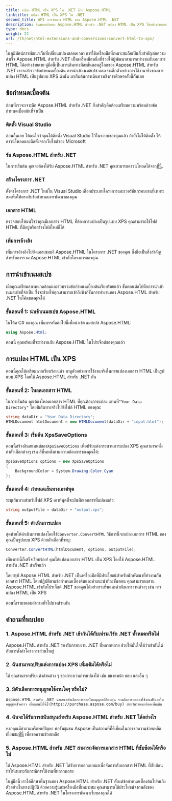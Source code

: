 ```yaml
---
title: แปลง HTML เป็น XPS ใน .NET ด้วย Aspose.HTML
linktitle: แปลง HTML เป็น XPS ใน .NET
second_title: API การจัดการ HTML ของ Aspose.HTML .NET
description: ค้นพบพลังของ Aspose.HTML สำหรับ .NET แปลง HTML เป็น XPS ได้อย่างง่ายดาย มีข้อกำหนดเบื้องต้น คำแนะนำทีละขั้นตอน และคำถามที่พบบ่อยรวมอยู่ด้วย
type: docs
weight: 22
url: /th/net/html-extensions-and-conversions/convert-html-to-xps/
---
```


ในภูมิทัศน์การพัฒนาเว็บที่เปลี่ยนแปลงตลอดเวลา การใช้เครื่องมือที่เหมาะสมถือเป็นสิ่งสำคัญต่อความสำเร็จ Aspose.HTML สำหรับ .NET เป็นเครื่องมือหนึ่งที่ช่วยให้ผู้พัฒนาสามารถทำงานกับเอกสาร HTML ได้อย่างง่ายดาย คู่มือนี้เป็นการเดินทางทีละขั้นตอนสู่โลกของ Aspose.HTML สำหรับ .NET เราจะสำรวจข้อกำหนดเบื้องต้น การนำเข้าเนมสเปซ และเจาะลึกตัวอย่างการใช้งานจริงของการแปลง HTML เป็นรูปแบบ XPS ดังนั้น มาเริ่มต้นการเดินทางเชิงการศึกษาครั้งนี้กันเลย

## ข้อกำหนดเบื้องต้น

ก่อนที่เราจะเจาะลึก Aspose.HTML สำหรับ .NET สิ่งสำคัญคือต้องเตรียมความพร้อมด้วยข้อกำหนดเบื้องต้นที่จำเป็น

### ติดตั้ง Visual Studio

ก่อนอื่นเลย ให้แน่ใจว่าคุณได้ติดตั้ง Visual Studio ไว้ในระบบของคุณแล้ว ถ้ายังไม่ได้ติดตั้ง ให้ดาวน์โหลดและติดตั้งจากเว็บไซต์ของ Microsoft

### รับ Aspose.HTML สำหรับ .NET

 ในการเริ่มต้น คุณจะต้องได้รับ Aspose.HTML สำหรับ .NET คุณสามารถดาวน์โหลดได้จาก[ที่นี่](https://releases.aspose.com/html/net/).

### สร้างโครงการ .NET

ตั้งค่าโครงการ .NET ใหม่ใน Visual Studio เลือกประเภทโครงการและเวอร์ชันกรอบงานที่เหมาะสมเพื่อให้ตรงกับข้อกำหนดการพัฒนาของคุณ

### เอกสาร HTML

ตรวจสอบให้แน่ใจว่าคุณมีเอกสาร HTML ที่ต้องการแปลงเป็นรูปแบบ XPS คุณสามารถใช้ไฟล์ HTML ที่มีอยู่หรือสร้างไฟล์ใหม่ก็ได้

### เพิ่มการอ้างอิง

เพิ่มการอ้างอิงไปยังแอสเซมบลี Aspose.HTML ในโครงการ .NET ของคุณ ซึ่งถือเป็นสิ่งสำคัญสำหรับการรวม Aspose.HTML เข้ากับโครงการของคุณ

## การนำเข้าเนมสเปซ

เมื่อคุณเตรียมสภาพแวดล้อมและรวบรวมข้อกำหนดเบื้องต้นเรียบร้อยแล้ว ขั้นตอนต่อไปคือการนำเข้าเนมสเปซที่จำเป็น ซึ่งจะช่วยให้คุณสามารถเข้าถึงฟังก์ชันการทำงานของ Aspose.HTML สำหรับ .NET ในโค้ดของคุณได้

### ขั้นตอนที่ 1: นำเข้าเนมสเปซ Aspose.HTML

ในโค้ด C# ของคุณ เพิ่มบรรทัดต่อไปนี้เพื่อนำเข้าเนมสเปซ Aspose.HTML:

```csharp
using Aspose.Html;
```

ตอนนี้ คุณพร้อมที่จะทำงานกับ Aspose.HTML ในโปรเจ็กต์ของคุณแล้ว

## การแปลง HTML เป็น XPS

ตอนนี้คุณได้เตรียมฉากเรียบร้อยแล้ว มาดูตัวอย่างการใช้งานจริงในการแปลงเอกสาร HTML เป็นรูปแบบ XPS โดยใช้ Aspose.HTML สำหรับ .NET กัน

### ขั้นตอนที่ 2: โหลดเอกสาร HTML

 ในการเริ่มต้น คุณต้องโหลดเอกสาร HTML ที่คุณต้องการแปลง แทนที่`"Your Data Directory"` โดยมีเส้นทางจริงไปยังไฟล์ HTML ของคุณ:

```csharp
string dataDir = "Your Data Directory";
HTMLDocument htmlDocument = new HTMLDocument(dataDir + "input.html");
```

### ขั้นตอนที่ 3: เริ่มต้น XpsSaveOptions

 ตอนนี้สร้างอินสแตนซ์ของ`XpsSaveOptions` เพื่อปรับแต่งกระบวนการแปลง XPS คุณสามารถตั้งค่าตัวเลือกต่างๆ เช่น สีพื้นหลังตามความต้องการของคุณได้:

```csharp
XpsSaveOptions options = new XpsSaveOptions
{
    BackgroundColor = System.Drawing.Color.Cyan
};
```

### ขั้นตอนที่ 4: กำหนดเส้นทางเอาต์พุต

ระบุเส้นทางสำหรับไฟล์ XPS เอาท์พุตที่จะบันทึกเอกสารที่แปลงแล้ว:

```csharp
string outputFile = dataDir + "output.xps";
```

### ขั้นตอนที่ 5: ดำเนินการแปลง

 สุดท้ายให้ดำเนินการแปลงโดยใช้`Converter.ConvertHTML` วิธีการนี้จะแปลงเอกสาร HTML ของคุณเป็นรูปแบบ XPS ด้วยตัวเลือกที่ระบุ:

```csharp
Converter.ConvertHTML(htmlDocument, options, outputFile);
```

เพียงเท่านี้ก็เสร็จเรียบร้อย! คุณได้แปลงเอกสาร HTML เป็น XPS โดยใช้ Aspose.HTML สำหรับ .NET สำเร็จแล้ว

โดยสรุป Aspose.HTML สำหรับ .NET เป็นเครื่องมือที่มีประโยชน์สำหรับนักพัฒนาที่ทำงานกับเอกสาร HTML โดยปฏิบัติตามข้อกำหนดเบื้องต้นและคำแนะนำทีละขั้นตอน คุณสามารถผสาน Aspose.HTML เข้ากับโปรเจ็กต์ .NET ของคุณได้อย่างราบรื่นและดำเนินการงานต่างๆ เช่น การแปลง HTML เป็น XPS

ตอนนี้เรามาตอบคำถามทั่วไปบางส่วนกัน

## คำถามที่พบบ่อย

### 1. Aspose.HTML สำหรับ .NET เข้ากันได้กับเฟรมเวิร์ก .NET ทั้งหมดหรือไม่
   Aspose.HTML สำหรับ .NET รองรับกรอบงาน .NET ที่หลากหลาย ช่วยให้มั่นใจได้ว่าเข้ากันได้กับการตั้งค่าโครงการส่วนใหญ่

### 2. ฉันสามารถปรับแต่งการแปลง XPS เพิ่มเติมได้หรือไม่
   ใช่ คุณสามารถปรับแต่งด้านต่าง ๆ ของกระบวนการแปลงได้ เช่น ขนาดหน้า ขอบ และอื่น ๆ

### 3. มีตัวเลือกการอนุญาตใช้งานใดๆ หรือไม่?
    Aspose.HTML สำหรับ .NET นำเสนอตัวเลือกการออกใบอนุญาตที่ยืดหยุ่น รวมถึงการทดลองใช้งานฟรีและใบอนุญาตชั่วคราว เยี่ยมชม[ที่นี่](https://purchase.aspose.com/buy) สำหรับรายละเอียดเพิ่มเติม

### 4. ฉันจะได้รับการสนับสนุนสำหรับ Aspose.HTML สำหรับ .NET ได้อย่างไร
   หากคุณมีคำถามหรือพบปัญหา ฟอรัมชุมชน Aspose เป็นสถานที่ที่ดีเยี่ยมในการขอความช่วยเหลือ เยี่ยมชม[ที่นี่](https://forum.aspose.com/) เพื่อขอความช่วยเหลือ

### 5. Aspose.HTML สำหรับ .NET สามารถจัดการเอกสาร HTML ที่ซับซ้อนได้หรือไม่
   ใช่ Aspose.HTML สำหรับ .NET ได้รับการออกแบบมาเพื่อจัดการกับเอกสาร HTML ที่ซับซ้อน ทำให้เหมาะกับกรณีการใช้งานที่หลากหลาย

ในคู่มือนี้ เราได้ศึกษาพื้นฐานของ Aspose.HTML สำหรับ .NET ตั้งแต่ข้อกำหนดเบื้องต้นไปจนถึงตัวอย่างในทางปฏิบัติ ด้วยความรู้และเครื่องมือที่เหมาะสม คุณสามารถใช้ประโยชน์จากพลังของ Aspose.HTML สำหรับ .NET ในโครงการพัฒนาเว็บของคุณได้